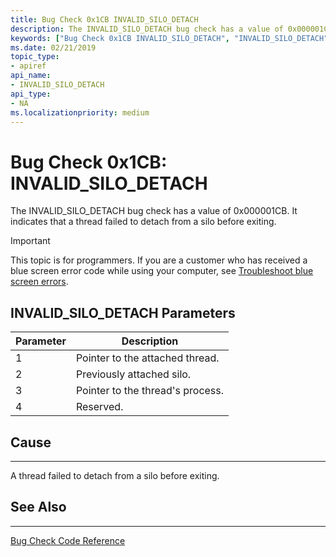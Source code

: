 ```yaml
---
title: Bug Check 0x1CB INVALID_SILO_DETACH
description: The INVALID_SILO_DETACH bug check has a value of 0x000001CB. It indicates that a thread failed to detach from a silo before exiting.
keywords: ["Bug Check 0x1CB INVALID_SILO_DETACH", "INVALID_SILO_DETACH"]
ms.date: 02/21/2019
topic_type:
- apiref
api_name:
- INVALID_SILO_DETACH
api_type:
- NA
ms.localizationpriority: medium
---
```


# Bug Check 0x1CB: INVALID\_SILO\_DETACH

The INVALID\_SILO\_DETACH bug check has a value of 0x000001CB. It indicates that a thread failed to detach from a silo before exiting.

> [!IMPORTANT]
> This topic is for programmers. If you are a customer who has received a blue screen error code while using your computer, see [Troubleshoot blue screen errors](https://www.windows.com/stopcode).

 

## INVALID\_SILO\_DETACH Parameters

|Parameter|Description|
|-------- |---------- |
|1| Pointer to the attached thread. |
|2| Previously attached silo. |
|3| Pointer to the thread's process. |
|4| Reserved. |


## Cause
-----
A thread failed to detach from a silo before exiting. 



## See Also
----------

[Bug Check Code Reference](bug-check-code-reference2.md)

